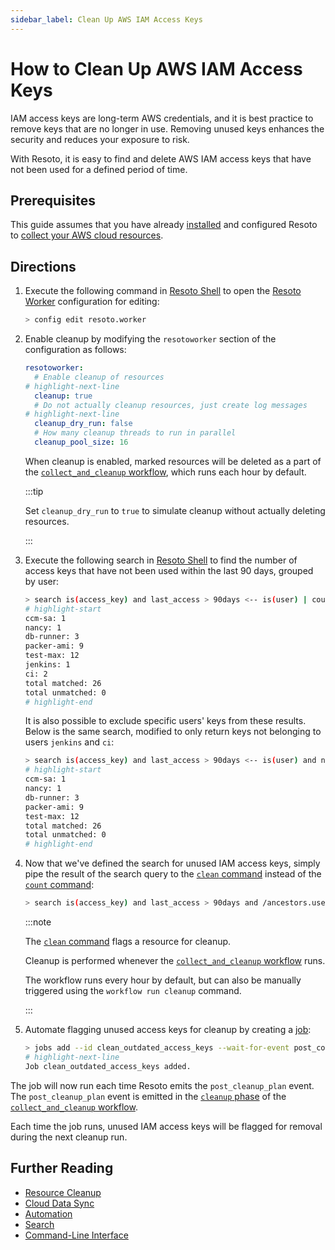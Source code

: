 ```yaml
---
sidebar_label: Clean Up AWS IAM Access Keys
---
```


# How to Clean Up AWS IAM Access Keys

IAM access keys are long-term AWS credentials, and it is best practice to remove keys that are no longer in use. Removing unused keys enhances the security and reduces your exposure to risk.

With Resoto, it is easy to find and delete AWS IAM access keys that have not been used for a defined period of time.

## Prerequisites

This guide assumes that you have already [installed](../../getting-started/install-resoto/index.md) and configured Resoto to [collect your AWS cloud resources](../../getting-started/configure-resoto/aws.md).

## Directions

1. Execute the following command in [Resoto Shell](../../reference/components/shell.md) to open the [Resoto Worker](../../reference/components/worker.md) configuration for editing:

   ```bash
   > config edit resoto.worker
   ```

2. Enable cleanup by modifying the `resotoworker` section of the configuration as follows:

   ```yaml
   resotoworker:
     # Enable cleanup of resources
   # highlight-next-line
     cleanup: true
     # Do not actually cleanup resources, just create log messages
   # highlight-next-line
     cleanup_dry_run: false
     # How many cleanup threads to run in parallel
     cleanup_pool_size: 16
   ```

   When cleanup is enabled, marked resources will be deleted as a part of the [`collect_and_cleanup` workflow](../../concepts/cloud-data-sync/index.md#collect_and_cleanup-workflow), which runs each hour by default.

   :::tip

   Set `cleanup_dry_run` to `true` to simulate cleanup without actually deleting resources.

   :::

3. Execute the following search in [Resoto Shell](../../reference/components/shell.md) to find the number of access keys that have not been used within the last 90 days, grouped by user:

   ```bash
   > search is(access_key) and last_access > 90days <-- is(user) | count name
   # highlight-start
   ​ccm-sa: 1
   ​nancy: 1
   ​db-runner: 3
   ​packer-ami: 9
   ​test-max: 12
   ​jenkins: 1
   ​ci: 2
   ​total matched: 26
   ​total unmatched: 0
   # highlight-end
   ```

   It is also possible to exclude specific users' keys from these results. Below is the same search, modified to only return keys not belonging to users `jenkins` and `ci`:

   ```bash
   > search is(access_key) and last_access > 90days <-- is(user) and name not in [jenkins, ci] | count name
   # highlight-start
   ​ccm-sa: 1
   ​nancy: 1
   ​db-runner: 3
   ​packer-ami: 9
   ​test-max: 12
   ​total matched: 26
   ​total unmatched: 0
   # highlight-end
   ```

4. Now that we've defined the search for unused IAM access keys, simply pipe the result of the search query to the [`clean` command](../../reference/cli/action-commands/clean.md) instead of the [`count` command](../../reference/cli/search-commands/count.md):

   ```bash
   > search is(access_key) and last_access > 90days and /ancestors.user.reported.name not in [jenkins, ci] | clean
   ```

   :::note

   The [`clean` command](../../reference/cli/action-commands/clean.md) flags a resource for cleanup.

   Cleanup is performed whenever the [`collect_and_cleanup` workflow](../../concepts/cloud-data-sync/index.md#collect_and_cleanup-workflow) runs.

   The workflow runs every hour by default, but can also be manually triggered using the `workflow run cleanup` command.

   :::

5. Automate flagging unused access keys for cleanup by creating a [job](../../concepts/automation/index.md#jobs):

   ```bash
   > jobs add --id clean_outdated_access_keys --wait-for-event post_collect 'search is(access_key) and last_access > 90days and /ancestors.user.reported.name not in [jenkins, ci] | clean'
   # highlight-next-line
   ​Job clean_outdated_access_keys added.
   ```

The job will now run each time Resoto emits the `post_cleanup_plan` event. The `post_cleanup_plan` event is emitted in the [`cleanup` phase](../../concepts/cloud-data-sync/index.md#cleanup) of the [`collect_and_cleanup` workflow](../../concepts/cloud-data-sync/index.md#collect_and_cleanup-workflow).

Each time the job runs, unused IAM access keys will be flagged for removal during the next cleanup run.

## Further Reading

- [Resource Cleanup](../../concepts/resource-management/cleanup.md)
- [Cloud Data Sync](../../concepts/cloud-data-sync/index.md)
- [Automation](../../concepts/automation/index.md)
- [Search](../../reference/search/index.md)
- [Command-Line Interface](../../reference/cli/index.md)
